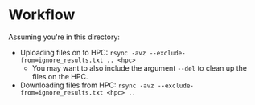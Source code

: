 # Workflow

Assuming you're in this directory:

* Uploading files on to HPC: `rsync -avz --exclude-from=ignore_results.txt .. <hpc>`
  * You may want to also include the argument `--del` to clean up the files on the HPC.
* Downloading files from HPC: `rsync -avz --exclude-from=ignore_results.txt <hpc> ..`
